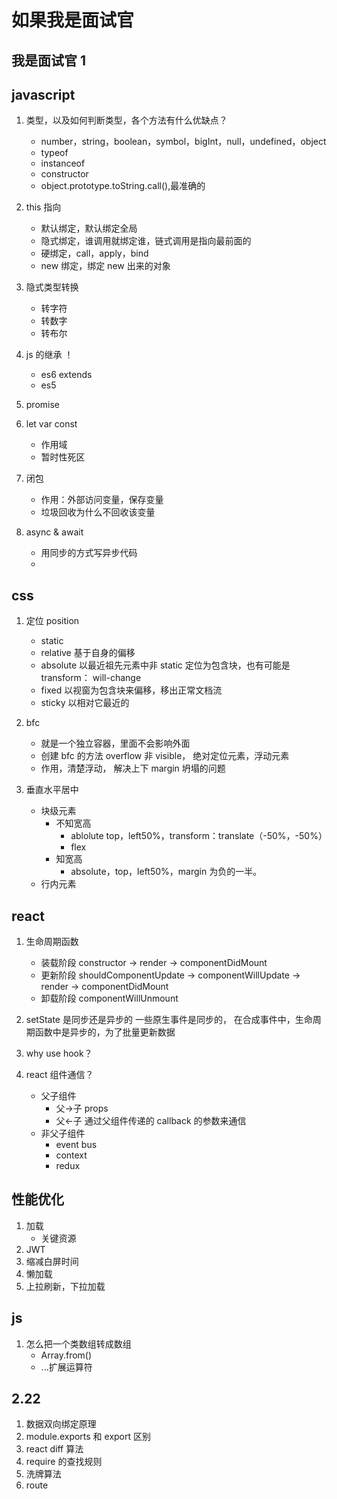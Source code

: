 # 如果我是面试官

## 我是面试官 1

## javascript

1. 类型，以及如何判断类型，各个方法有什么优缺点？

   - number，string，boolean，symbol，bigInt，null，undefined，object
   - typeof
   - instanceof
   - constructor
   - object.prototype.toString.call(),最准确的

2. this 指向

   - 默认绑定，默认绑定全局
   - 隐式绑定，谁调用就绑定谁，链式调用是指向最前面的
   - 硬绑定，call，apply，bind
   - new 绑定，绑定 new 出来的对象

3. 隐式类型转换

   - 转字符
   - 转数字
   - 转布尔

4. js 的继承 ！

   - es6 extends
   - es5

5. promise

6. let var const
   - 作用域
   - 暂时性死区
7. 闭包

   - 作用：外部访问变量，保存变量
   - 垃圾回收为什么不回收该变量

8. async & await
   - 用同步的方式写异步代码
   -

## css

1. 定位 position

   - static
   - relative 基于自身的偏移
   - absolute 以最近祖先元素中非 static 定位为包含块，也有可能是 transform： will-change
   - fixed 以视窗为包含块来偏移，移出正常文档流
   - sticky 以相对它最近的

2. bfc
   - 就是一个独立容器，里面不会影响外面
   - 创建 bfc 的方法 overflow 非 visible， 绝对定位元素，浮动元素
   - 作用，清楚浮动， 解决上下 margin 坍塌的问题
3. 垂直水平居中
   - 块级元素
     - 不知宽高
       - ablolute top，left50%，transform：translate（-50%，-50%）
       - flex
     - 知宽高
       - absolute，top，left50%，margin 为负的一半。
   - 行内元素

## react

1. 生命周期函数
   - 装载阶段 constructor -> render -> componentDidMount
   - 更新阶段 shouldComponentUpdate -> componentWillUpdate -> render -> componentDidMount
   - 卸载阶段 componentWillUnmount
2. setState 是同步还是异步的
   一些原生事件是同步的， 在合成事件中，生命周期函数中是异步的，为了批量更新数据
3. why use hook？

4. react 组件通信？
   - 父子组件
     - 父->子 props
     - 父<-子 通过父组件传递的 callback 的参数来通信
   - 非父子组件
     - event bus
     - context
     - redux

## 性能优化

1. 加载
   - 关键资源
2. JWT
3. 缩减白屏时间
4. 懒加载
5. 上拉刷新，下拉加载

## js

1. 怎么把一个类数组转成数组
   - Array.from()
   - ...扩展运算符

## 2.22

1. 数据双向绑定原理
2. module.exports 和 export 区别
3. react diff 算法
4. require 的查找规则
5. 洗牌算法
6. route
